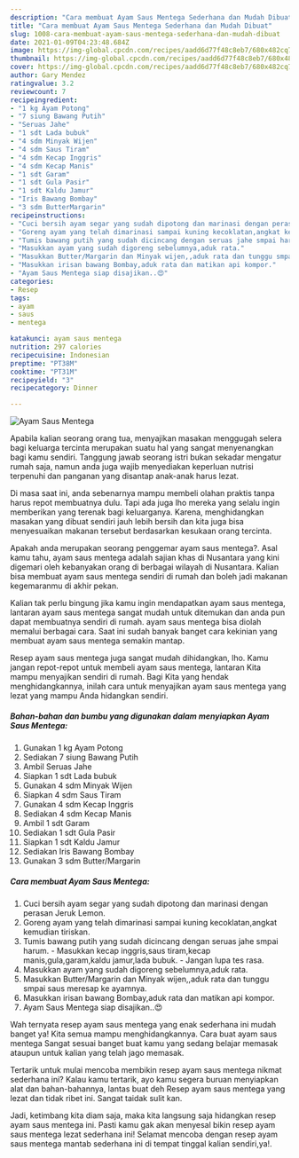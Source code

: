 ```yaml
---
description: "Cara membuat Ayam Saus Mentega Sederhana dan Mudah Dibuat"
title: "Cara membuat Ayam Saus Mentega Sederhana dan Mudah Dibuat"
slug: 1008-cara-membuat-ayam-saus-mentega-sederhana-dan-mudah-dibuat
date: 2021-01-09T04:23:48.684Z
image: https://img-global.cpcdn.com/recipes/aadd6d77f48c8eb7/680x482cq70/ayam-saus-mentega-foto-resep-utama.jpg
thumbnail: https://img-global.cpcdn.com/recipes/aadd6d77f48c8eb7/680x482cq70/ayam-saus-mentega-foto-resep-utama.jpg
cover: https://img-global.cpcdn.com/recipes/aadd6d77f48c8eb7/680x482cq70/ayam-saus-mentega-foto-resep-utama.jpg
author: Gary Mendez
ratingvalue: 3.2
reviewcount: 7
recipeingredient:
- "1 kg Ayam Potong"
- "7 siung Bawang Putih"
- "Seruas Jahe"
- "1 sdt Lada bubuk"
- "4 sdm Minyak Wijen"
- "4 sdm Saus Tiram"
- "4 sdm Kecap Inggris"
- "4 sdm Kecap Manis"
- "1 sdt Garam"
- "1 sdt Gula Pasir"
- "1 sdt Kaldu Jamur"
- "Iris Bawang Bombay"
- "3 sdm ButterMargarin"
recipeinstructions:
- "Cuci bersih ayam segar yang sudah dipotong dan marinasi dengan perasan Jeruk Lemon."
- "Goreng ayam yang telah dimarinasi sampai kuning kecoklatan,angkat kemudian tiriskan."
- "Tumis bawang putih yang sudah dicincang dengan seruas jahe smpai harum. Masukkan kecap inggris,saus tiram,kecap manis,gula,garam,kaldu jamur,lada bubuk. Jangan lupa tes rasa."
- "Masukkan ayam yang sudah digoreng sebelumnya,aduk rata."
- "Masukkan Butter/Margarin dan Minyak wijen,,aduk rata dan tunggu smpai saus meresap ke ayamnya."
- "Masukkan irisan bawang Bombay,aduk rata dan matikan api kompor."
- "Ayam Saus Mentega siap disajikan..😍"
categories:
- Resep
tags:
- ayam
- saus
- mentega

katakunci: ayam saus mentega 
nutrition: 297 calories
recipecuisine: Indonesian
preptime: "PT38M"
cooktime: "PT31M"
recipeyield: "3"
recipecategory: Dinner

---
```



![Ayam Saus Mentega](https://img-global.cpcdn.com/recipes/aadd6d77f48c8eb7/680x482cq70/ayam-saus-mentega-foto-resep-utama.jpg)

Apabila kalian seorang orang tua, menyajikan masakan menggugah selera bagi keluarga tercinta merupakan suatu hal yang sangat menyenangkan bagi kamu sendiri. Tanggung jawab seorang istri bukan sekadar mengatur rumah saja, namun anda juga wajib menyediakan keperluan nutrisi terpenuhi dan panganan yang disantap anak-anak harus lezat.

Di masa  saat ini, anda sebenarnya mampu membeli olahan praktis tanpa harus repot membuatnya dulu. Tapi ada juga lho mereka yang selalu ingin memberikan yang terenak bagi keluarganya. Karena, menghidangkan masakan yang dibuat sendiri jauh lebih bersih dan kita juga bisa menyesuaikan makanan tersebut berdasarkan kesukaan orang tercinta. 



Apakah anda merupakan seorang penggemar ayam saus mentega?. Asal kamu tahu, ayam saus mentega adalah sajian khas di Nusantara yang kini digemari oleh kebanyakan orang di berbagai wilayah di Nusantara. Kalian bisa membuat ayam saus mentega sendiri di rumah dan boleh jadi makanan kegemaranmu di akhir pekan.

Kalian tak perlu bingung jika kamu ingin mendapatkan ayam saus mentega, lantaran ayam saus mentega sangat mudah untuk ditemukan dan anda pun dapat membuatnya sendiri di rumah. ayam saus mentega bisa diolah memalui berbagai cara. Saat ini sudah banyak banget cara kekinian yang membuat ayam saus mentega semakin mantap.

Resep ayam saus mentega juga sangat mudah dihidangkan, lho. Kamu jangan repot-repot untuk membeli ayam saus mentega, lantaran Kita mampu menyajikan sendiri di rumah. Bagi Kita yang hendak menghidangkannya, inilah cara untuk menyajikan ayam saus mentega yang lezat yang mampu Anda hidangkan sendiri.

<!--inarticleads1-->

##### Bahan-bahan dan bumbu yang digunakan dalam menyiapkan Ayam Saus Mentega:

1. Gunakan 1 kg Ayam Potong
1. Sediakan 7 siung Bawang Putih
1. Ambil Seruas Jahe
1. Siapkan 1 sdt Lada bubuk
1. Gunakan 4 sdm Minyak Wijen
1. Siapkan 4 sdm Saus Tiram
1. Gunakan 4 sdm Kecap Inggris
1. Sediakan 4 sdm Kecap Manis
1. Ambil 1 sdt Garam
1. Sediakan 1 sdt Gula Pasir
1. Siapkan 1 sdt Kaldu Jamur
1. Sediakan Iris Bawang Bombay
1. Gunakan 3 sdm Butter/Margarin




<!--inarticleads2-->

##### Cara membuat Ayam Saus Mentega:

1. Cuci bersih ayam segar yang sudah dipotong dan marinasi dengan perasan Jeruk Lemon.
1. Goreng ayam yang telah dimarinasi sampai kuning kecoklatan,angkat kemudian tiriskan.
1. Tumis bawang putih yang sudah dicincang dengan seruas jahe smpai harum. - Masukkan kecap inggris,saus tiram,kecap manis,gula,garam,kaldu jamur,lada bubuk. - Jangan lupa tes rasa.
1. Masukkan ayam yang sudah digoreng sebelumnya,aduk rata.
1. Masukkan Butter/Margarin dan Minyak wijen,,aduk rata dan tunggu smpai saus meresap ke ayamnya.
1. Masukkan irisan bawang Bombay,aduk rata dan matikan api kompor.
1. Ayam Saus Mentega siap disajikan..😍




Wah ternyata resep ayam saus mentega yang enak sederhana ini mudah banget ya! Kita semua mampu menghidangkannya. Cara buat ayam saus mentega Sangat sesuai banget buat kamu yang sedang belajar memasak ataupun untuk kalian yang telah jago memasak.

Tertarik untuk mulai mencoba membikin resep ayam saus mentega nikmat sederhana ini? Kalau kamu tertarik, ayo kamu segera buruan menyiapkan alat dan bahan-bahannya, lantas buat deh Resep ayam saus mentega yang lezat dan tidak ribet ini. Sangat taidak sulit kan. 

Jadi, ketimbang kita diam saja, maka kita langsung saja hidangkan resep ayam saus mentega ini. Pasti kamu gak akan menyesal bikin resep ayam saus mentega lezat sederhana ini! Selamat mencoba dengan resep ayam saus mentega mantab sederhana ini di tempat tinggal kalian sendiri,ya!.

